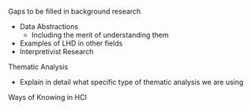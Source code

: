 Gaps to be filled in background research
- Data Abstractions
	- Including the merit of understanding them 
- Examples of LHD in other fields
- Interpretivist Research

Thematic Analysis
- Explain in detail what specific type of thematic analysis we are using

Ways of Knowing in HCI
